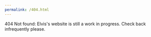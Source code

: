 ```yaml
---
permalink: /404.html
---
```

404 Not found: Elvis's website is still a work in progress. Check back infrequently please. 

